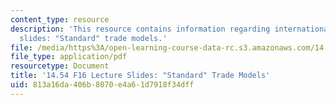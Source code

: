 ```yaml
---
content_type: resource
description: 'This resource contains information regarding international trade lecture
  slides: "Standard" trade models.'
file: /media/https%3A/open-learning-course-data-rc.s3.amazonaws.com/14-54-international-trade-fall-2016/813a16da406b8070e4a61d7918f34dff_MIT14_54F16_Lecture_6.pdf
file_type: application/pdf
resourcetype: Document
title: '14.54 F16 Lecture Slides: "Standard" Trade Models'
uid: 813a16da-406b-8070-e4a6-1d7918f34dff
---
```

